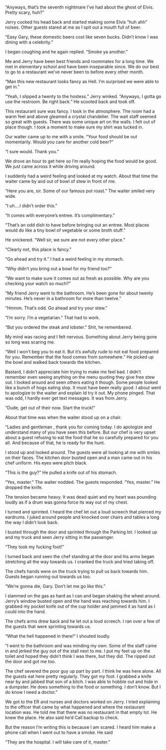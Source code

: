 “Anyways, that’s the seventh nightmare I’ve had about the ghost of Elvis. Pretty scary, huh?” 

Jerry cocked his head back and started making some Elvis “huh ahh” noises. Other guests stared at me as I spit out a mouth full of beer. 

“Easy Gary, these domestic beers cost like seven bucks. Didn’t know I was dining with a celebrity.”

I began coughing and he again replied. “Smoke ya another.” 

Me and Jerry have been best friends and roommates for a long time. We met in elementary school and have been inseparable since. We do our best to go to a restaurant we’ve never been to before every other month. 

“Man this new restaurant looks fancy as Hell. I’m surprised we were able to get in.” 

“Yeah, I slipped a twenty to the hostess.” Jerry winked. “Anyways, I gotta go use the restroom. Be right back.” He scooted back and took off. 

This restaurant sure was fancy. I took in the atmosphere. The room had a warm feel and above gleamed a crystal chandelier. The wait staff seemed so great with guests. There was some unique art on the walls. I felt out of place though. I took a moment to make sure my shirt was tucked in. 

Our waiter came up to me with a smile. “Your food should be out momentarily. Would you care for another cold beer?” 

“I sure would. Thank you.” 

We drove an hour to get here so I’m really hoping the food would be good. We just came across it while driving around. 

I suddenly had a weird feeling and looked at my watch. About that time the waiter came by and out of bowl of stew in front of me.

“Here you are, sir. Some of our famous pot roast.” The waiter smiled very wide.

“I uh….I didn’t order this.”

“It comes with everyone’s entree. It’s complimentary.”

“That’s an odd dish to have before bringing out an entree. Most places would do like a tiny bowl of vegetable or some broth stuff.”

He snickered. “Well sir, we sure are not every other place.”

“Clearly not, this place is fancy.” 

“Go ahead and try it.” I had a weird feeling in my stomach. 

“Why didn’t you bring out a bowl for my friend too?”

“We want to make sure it comes out as fresh as possible. Why are you checking your watch so much?” 

“My friend Jerry went to the bathroom. He’s been gone for about twenty minutes. He’s never in a bathroom for more than twelve.” 

“Hmmm. That’s odd. Go ahead and try your stew.”

“I’m sorry. I’m a vegetarian.” That had to work.

“But you ordered the steak and lobster.” Shit, he remembered. 

My mind was racing and I felt nervous. Something about Jerry being gone so long was scaring me. 

“Well I won’t beg you to eat it. But it’s awfully rude to not eat food prepared for you. Remember that the food comes from somewhere.” He picked up the bowl and walked back towards the kitchen.

Bastard, I didn’t appreciate him trying to make me feel bad. I didn’t remember even seeing anything on the menu quoting they give free stew out. I looked around and seen others eating it though. Some people looked like a bunch of hogs eating slop. It must have been really good. I about went to apologize to the waiter and explain Id try it out. My phone pinged. That was odd, I hardly ever get text messages. It was from Jerry.

“Dude, get out of their now. Start the truck!” 

About that time was when the waiter stood up on a chair.

“Ladies and gentleman , thank you for coming today. I do apologize and understand many of you have seen this before. But our chef is very upset about a guest refusing to eat the food that he so carefully prepared for you all. And because of that, he is ready for the hunt. 

I stood up and looked around. The guests were all looking at me with smiles on their faces. The kitchen door busted open and a man came out in his chef uniform. His eyes were pitch black.

“This is the guy?” He pulled a knife out of his stomach.

“Yes, master.” The waiter nodded. The guests responded. “Yes, master.” He dropped the knife. 

The tension became heavy. It was dead quiet and my heart was pounding loudly as if a drum was gonna force its way out of my chest. 

I turned and sprinted. I heard the chef let out a loud screech that pierced my eardrums. I juked around people and knocked over chairs and tables a long the way I didn’t look back. 

I busted through the door and sprinted through the Parking lot. I looked up and my truck and seen Jerry sitting in the passenger. 

“They took my fucking foot!” 

I turned back and seen the chef standing at the door and his arms began stretching all the way towards us. I cranked the truck and tried taking off. 

The chefs hands were on the truck trying to pull us back towards him. Guests began running out towards us too. 

“We’re gonna die, Gary. Don’t let me go like this.” 

I slammed on the gas as hard as I can and began shaking the wheel around. Jerry’s window busted open and the hand was reaching towards him. I grabbed my pocket knife out of the cup holder and jammed it as hard as I could into the hand. 

The chefs arms drew back and he let out a loud screech. I ran over a few of the guests that were sprinting towards us. 

“What the hell happened in there!” I shouted loudly. 

“I went to the bathroom and was minding my own. Some of the staff came in and jerked the guy out of the stall next to me. I put my feet up on the toilet and hoped they didn’t think I was there, but they did. The ripped out the door and got me too.

The chef severed the poor guy up part by part. I think he was here alone. All the guests eat here pretty regularly. They got my foot.  I grabbed a knife near by and jabbed that son of a bitch. I was able to hobble out and hide in a dumpster. He does something to the food or something. I don’t know. But I do know I need a doctor.”

We got to the ER and nurses and doctors worked on Jerry. I tried explaining to the officer that came by what happened and where the restaurant location was. He told me that there was no restaurant in that empty lot. He knew the place. He also said he’d Call backup to check.

But the reason I’m writing this is because I am scared. I heard him make a phone call when I went out to have a smoke. He said 

“They are the hospital. I will take care of it, master.”
